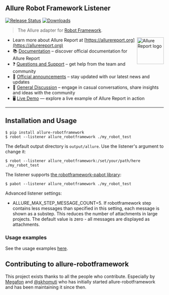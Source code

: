 ## Allure Robot Framework Listener

[![Release Status](https://img.shields.io/pypi/v/allure-robotframework)](https://pypi.python.org/pypi/allure-robotframework)
[![Downloads](https://img.shields.io/pypi/dm/allure-robotframework)](https://pypi.python.org/pypi/allure-robotframework)

> The Allure adapter for [Robot Framework](https://robotframework.org/).

[<img src="https://allurereport.org/public/img/allure-report.svg" height="85px" alt="Allure Report logo" align="right" />](https://allurereport.org "Allure Report")

- Learn more about Allure Report at [https://allurereport.org](https://allurereport.org)
- 📚 [Documentation](https://allurereport.org/docs/) – discover official documentation for Allure Report
- ❓ [Questions and Support](https://github.com/orgs/allure-framework/discussions/categories/questions-support) – get help from the team and community
- 📢 [Official announcements](https://github.com/orgs/allure-framework/discussions/categories/announcements) –  stay updated with our latest news and updates
- 💬 [General Discussion](https://github.com/orgs/allure-framework/discussions/categories/general-discussion) – engage in casual conversations, share insights and ideas with the community
- 🖥️ [Live Demo](https://demo.allurereport.org/) — explore a live example of Allure Report in action

---

## Installation and Usage

```shell
$ pip install allure-robotframework
$ robot --listener allure_robotframework ./my_robot_test
```

The default output directory is `output/allure`.
Use the listener's argument to change it:

```shell
$ robot --listener allure_robotframework:/set/your/path/here ./my_robot_test
```

The listener supports [the robotframework-pabot library](https://pypi.python.org/pypi/robotframework-pabot):

```shell
$ pabot --listener allure_robotframework ./my_robot_test
```

Advanced listener settings:

  - ALLURE_MAX_STEP_MESSAGE_COUNT=5. If robotframework step contains less
    messages than specified in this setting, each message is shown as a substep.
    This reduces the number of attachments in large projects. The default value
    is zero - all messages are displayed as attachments.

### Usage examples

See the usage examples [here](https://github.com/allure-framework/allure-python/tree/master/allure-robotframework/examples).

## Contributing to allure-robotframework

This project exists thanks to all the people who contribute. Especially by
[Megafon](https://corp.megafon.com) and [@skhomuti](https://github.com/skhomuti)
who has initially started allure-robotframework and has been maintaining it
since then.
